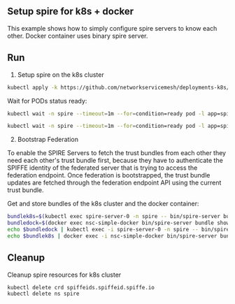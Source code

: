 ## Setup spire for k8s + docker

This example shows how to simply configure spire servers to know each other.
Docker container uses binary spire server.

## Run

1. Setup spire on the k8s cluster

```bash
kubectl apply -k https://github.com/networkservicemesh/deployments-k8s/examples/k8s_monolith/configuration/spire?ref=76eef46afbeb8e3075f12005c8123413c428cc8d
```

Wait for PODs status ready:
```bash
kubectl wait -n spire --timeout=1m --for=condition=ready pod -l app=spire-agent
```
```bash
kubectl wait -n spire --timeout=1m --for=condition=ready pod -l app=spire-server
```


2. Bootstrap Federation

To enable the SPIRE Servers to fetch the trust bundles from each other they need each other's trust bundle first, because they have to authenticate the SPIFFE identity of the federated server that is trying to access the federation endpoint. Once federation is bootstrapped, the trust bundle updates are fetched through the federation endpoint API using the current trust bundle.

Get and store bundles of the k8s cluster and the docker container:
```bash
bundlek8s=$(kubectl exec spire-server-0 -n spire -- bin/spire-server bundle show -format spiffe)
bundledock=$(docker exec nsc-simple-docker bin/spire-server bundle show -format spiffe)
echo $bundledock | kubectl exec -i spire-server-0 -n spire -- bin/spire-server bundle set -format spiffe -id "spiffe://docker.nsm/cmd-nsc-simple-docker"
echo $bundlek8s | docker exec -i nsc-simple-docker bin/spire-server bundle set -format spiffe -id "spiffe://k8s.nsm"
```

## Cleanup

Cleanup spire resources for k8s cluster

```bash
kubectl delete crd spiffeids.spiffeid.spiffe.io
kubectl delete ns spire
```
